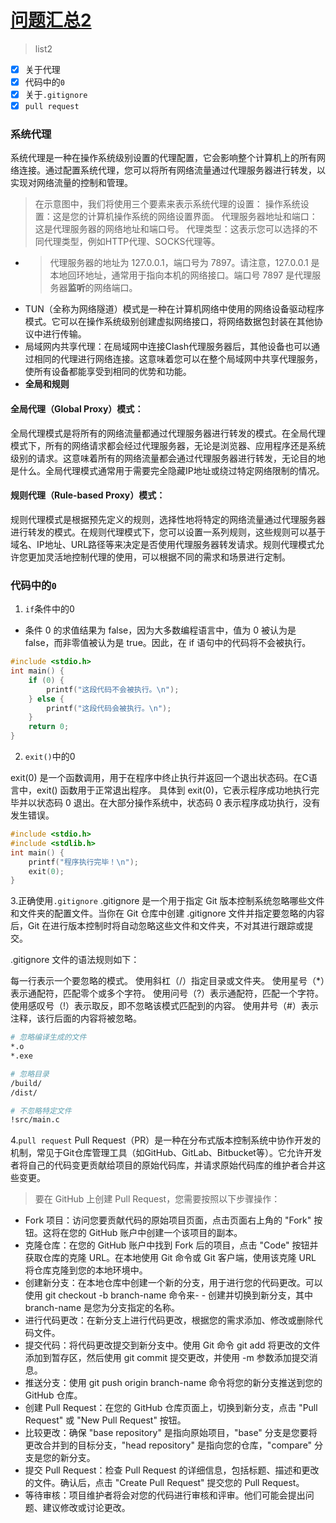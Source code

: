 # [问题汇总2](https://github.com/dululu/Blogs/issues/26)

> list2
- [x] 关于代理
- [x] 代码中的`0`
- [x] 关于`.gitignore`
- [x] `pull request`

### 系统代理
系统代理是一种在操作系统级别设置的代理配置，它会影响整个计算机上的所有网络连接。通过配置系统代理，您可以将所有网络流量通过代理服务器进行转发，以实现对网络流量的控制和管理。
> 在示意图中，我们将使用三个要素来表示系统代理的设置：
操作系统设置：这是您的计算机操作系统的网络设置界面。
代理服务器地址和端口：这是代理服务器的网络地址和端口号。
代理类型：这表示您可以选择的不同代理类型，例如HTTP代理、SOCKS代理等。
- >代理服务器的地址为 127.0.0.1，端口号为 7897。请注意，127.0.0.1 是本地回环地址，通常用于指向本机的网络接口。端口号 7897 是代理服务器**监听**的网络端口。
- TUN（全称为网络隧道）模式是一种在计算机网络中使用的网络设备驱动程序模式。它可以在操作系统级别创建虚拟网络接口，将网络数据包封装在其他协议中进行传输。
- 局域网内共享代理：在局域网中连接Clash代理服务器后，其他设备也可以通过相同的代理进行网络连接。这意味着您可以在整个局域网中共享代理服务，使所有设备都能享受到相同的优势和功能。
- **全局和规则**
#### **全局代理（Global Proxy）模式**：
全局代理模式是将所有的网络流量都通过代理服务器进行转发的模式。在全局代理模式下，所有的网络请求都会经过代理服务器，无论是浏览器、应用程序还是系统级别的请求。这意味着所有的网络流量都会通过代理服务器进行转发，无论目的地是什么。全局代理模式通常用于需要完全隐藏IP地址或绕过特定网络限制的情况。
#### **规则代理（Rule-based Proxy）模式**：
规则代理模式是根据预先定义的规则，选择性地将特定的网络流量通过代理服务器进行转发的模式。在规则代理模式下，您可以设置一系列规则，这些规则可以基于域名、IP地址、URL路径等来决定是否使用代理服务器转发请求。规则代理模式允许您更加灵活地控制代理的使用，可以根据不同的需求和场景进行定制。

### 代码中的`0`
1. `if`条件中的0
- 条件 0 的求值结果为 false，因为大多数编程语言中，值为 0 被认为是 false，而非零值被认为是 true。因此，在 if 语句中的代码将不会被执行。
```c++
#include <stdio.h>
int main() {
    if (0) {
        printf("这段代码不会被执行。\n");
    } else {
        printf("这段代码会被执行。\n");
    }
    return 0;
}
``` 

2.  `exit()`中的0

exit(0) 是一个函数调用，用于在程序中终止执行并返回一个退出状态码。在C语言中，exit() 函数用于正常退出程序。
具体到 exit(0)，它表示程序成功地执行完毕并以状态码 0 退出。在大部分操作系统中，状态码 0 表示程序成功执行，没有发生错误。
```c++
#include <stdio.h>
#include <stdlib.h>
int main() {
    printf("程序执行完毕！\n");
    exit(0);
}
``` 
3.正确使用`.gitignore`
.gitignore 是一个用于指定 Git 版本控制系统忽略哪些文件和文件夹的配置文件。当你在 Git 仓库中创建 .gitignore 文件并指定要忽略的内容后，Git 在进行版本控制时将自动忽略这些文件和文件夹，不对其进行跟踪或提交。

.gitignore 文件的语法规则如下：

每一行表示一个要忽略的模式。
使用斜杠（/）指定目录或文件夹。
使用星号（*）表示通配符，匹配零个或多个字符。
使用问号（?）表示通配符，匹配一个字符。
使用感叹号（!）表示取反，即不忽略该模式匹配到的内容。
使用井号（#）表示注释，该行后面的内容将被忽略。
```bash
# 忽略编译生成的文件
*.o
*.exe

# 忽略目录
/build/
/dist/

# 不忽略特定文件
!src/main.c
```
4.`pull request`
Pull Request（PR）是一种在分布式版本控制系统中协作开发的机制，常见于Git仓库管理工具（如GitHub、GitLab、Bitbucket等）。它允许开发者将自己的代码变更贡献给项目的原始代码库，并请求原始代码库的维护者合并这些变更。
>要在 GitHub 上创建 Pull Request，您需要按照以下步骤操作：
- Fork 项目：访问您要贡献代码的原始项目页面，点击页面右上角的 "Fork" 按钮。这将在您的 GitHub 账户中创建一个该项目的副本。
- 克隆仓库：在您的 GitHub 账户中找到 Fork 后的项目，点击 "Code" 按钮并获取仓库的克隆 URL。在本地使用 Git 命令或 Git 客户端，使用该克隆 URL 将仓库克隆到您的本地环境中。
- 创建新分支：在本地仓库中创建一个新的分支，用于进行您的代码更改。可以使用 git checkout -b branch-name 命令来- - 创建并切换到新分支，其中 branch-name 是您为分支指定的名称。
- 进行代码更改：在新分支上进行代码更改，根据您的需求添加、修改或删除代码文件。
- 提交代码：将代码更改提交到新分支中。使用 Git 命令 git add 将更改的文件添加到暂存区，然后使用 git commit 提交更改，并使用 -m 参数添加提交消息。
- 推送分支：使用 git push origin branch-name 命令将您的新分支推送到您的 GitHub 仓库。
- 创建 Pull Request：在您的 GitHub 仓库页面上，切换到新分支，点击 "Pull Request" 或 "New Pull Request" 按钮。
- 比较更改：确保 "base repository" 是指向原始项目，"base" 分支是您要将更改合并到的目标分支，"head repository" 是指向您的仓库，"compare" 分支是您的新分支。
- 提交 Pull Request：检查 Pull Request 的详细信息，包括标题、描述和更改的文件。确认后，点击 "Create Pull Request" 提交您的 Pull Request。
- 等待审核：项目维护者将会对您的代码进行审核和评审。他们可能会提出问题、建议修改或讨论更改。

